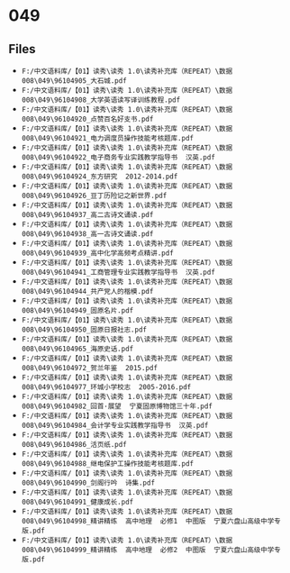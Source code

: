 # 049

## Files

- `F:/中文语料库/【01】读秀\读秀 1.0\读秀补充库（REPEAT）\数据008\049\96104905_大石城.pdf`
- `F:/中文语料库/【01】读秀\读秀 1.0\读秀补充库（REPEAT）\数据008\049\96104908_大学英语读写译训练教程.pdf`
- `F:/中文语料库/【01】读秀\读秀 1.0\读秀补充库（REPEAT）\数据008\049\96104920_点赞百名好支书.pdf`
- `F:/中文语料库/【01】读秀\读秀 1.0\读秀补充库（REPEAT）\数据008\049\96104921_电力调度员操作技能考核题库.pdf`
- `F:/中文语料库/【01】读秀\读秀 1.0\读秀补充库（REPEAT）\数据008\049\96104922_电子商务专业实践教学指导书  汉英.pdf`
- `F:/中文语料库/【01】读秀\读秀 1.0\读秀补充库（REPEAT）\数据008\049\96104924_东方研究  2012-2014.pdf`
- `F:/中文语料库/【01】读秀\读秀 1.0\读秀补充库（REPEAT）\数据008\049\96104926_豆丁历险记之新世界.pdf`
- `F:/中文语料库/【01】读秀\读秀 1.0\读秀补充库（REPEAT）\数据008\049\96104937_高二古诗文诵读.pdf`
- `F:/中文语料库/【01】读秀\读秀 1.0\读秀补充库（REPEAT）\数据008\049\96104938_高一古诗文诵读.pdf`
- `F:/中文语料库/【01】读秀\读秀 1.0\读秀补充库（REPEAT）\数据008\049\96104939_高中化学高频考点精讲.pdf`
- `F:/中文语料库/【01】读秀\读秀 1.0\读秀补充库（REPEAT）\数据008\049\96104941_工商管理专业实践教学指导书  汉英.pdf`
- `F:/中文语料库/【01】读秀\读秀 1.0\读秀补充库（REPEAT）\数据008\049\96104944_共产党人的楷模.pdf`
- `F:/中文语料库/【01】读秀\读秀 1.0\读秀补充库（REPEAT）\数据008\049\96104949_固原名片.pdf`
- `F:/中文语料库/【01】读秀\读秀 1.0\读秀补充库（REPEAT）\数据008\049\96104950_固原日报社志.pdf`
- `F:/中文语料库/【01】读秀\读秀 1.0\读秀补充库（REPEAT）\数据008\049\96104965_海原史话.pdf`
- `F:/中文语料库/【01】读秀\读秀 1.0\读秀补充库（REPEAT）\数据008\049\96104972_贺兰年鉴  2015.pdf`
- `F:/中文语料库/【01】读秀\读秀 1.0\读秀补充库（REPEAT）\数据008\049\96104977_环城小学校志  2005-2016.pdf`
- `F:/中文语料库/【01】读秀\读秀 1.0\读秀补充库（REPEAT）\数据008\049\96104982_回首·展望  宁夏固原博物馆三十年.pdf`
- `F:/中文语料库/【01】读秀\读秀 1.0\读秀补充库（REPEAT）\数据008\049\96104984_会计学专业实践教学指导书  汉英.pdf`
- `F:/中文语料库/【01】读秀\读秀 1.0\读秀补充库（REPEAT）\数据008\049\96104986_活页纸.pdf`
- `F:/中文语料库/【01】读秀\读秀 1.0\读秀补充库（REPEAT）\数据008\049\96104988_继电保护工操作技能考核题库.pdf`
- `F:/中文语料库/【01】读秀\读秀 1.0\读秀补充库（REPEAT）\数据008\049\96104990_剑阁行吟  诗集.pdf`
- `F:/中文语料库/【01】读秀\读秀 1.0\读秀补充库（REPEAT）\数据008\049\96104991_健康成长.pdf`
- `F:/中文语料库/【01】读秀\读秀 1.0\读秀补充库（REPEAT）\数据008\049\96104998_精讲精练  高中地理  必修1  中图版  宁夏六盘山高级中学专版.pdf`
- `F:/中文语料库/【01】读秀\读秀 1.0\读秀补充库（REPEAT）\数据008\049\96104999_精讲精练  高中地理  必修2  中图版  宁夏六盘山高级中学专版.pdf`
